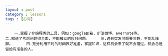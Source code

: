 ```yaml
---
layout : post
category : lessons
tags : [心得]
---
```


		一.掌握了非编程类的工具，例如：google邮箱，新浪微博，evernote等。		二.知道了考虑问题得全面，不能被动的应付问题。		三.遇到突发问题要冷静，不能乱阵脚。  	四.充分利用平时的时间做好准备，掌握知识，这样机会来了就不会错过，机会总是留给有准备的人。      
		